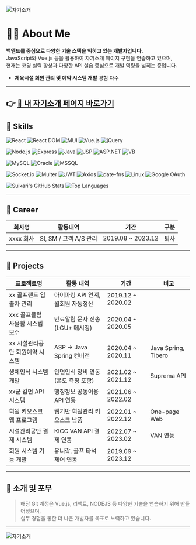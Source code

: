 ![자기소개](https://capsule-render.vercel.app/api?type=waving&height=200&color=gradient&text=Daehan%20Bang&reversal=false&textBg=false)
# 👨‍💻 About Me

**백엔드를 중심으로 다양한 기술 스택을 익히고 있는 개발자입니다.**  
JavaScript와 Vue.js 등을 활용하여 자기소개 페이지 구현을 연습하고 있으며,  
현재는 코딩 실력 향상과 다양한 API 실습 중심으로 개발 역량을 넓히는 중입니다.
- **체육시설 회원 관리 및 예약 시스템 개발** 경험 다수


---
👉 [👤 내 자기소개 페이지 바로가기](https://suikari.github.io/intro/main.html)
---

## 🔧 Skills
<!-- Frontend -->
![React](https://img.shields.io/badge/React-61DAFB?style=for-the-badge&logo=react&logoColor=white)
![React DOM](https://img.shields.io/badge/React--DOM-20232A?style=for-the-badge&logo=react&logoColor=white)
![MUI](https://img.shields.io/badge/MUI-007FFF?style=for-the-badge&logo=mui&logoColor=white)
![Vue.js](https://img.shields.io/badge/Vue.js-4FC08D?style=for-the-badge&logo=vue.js&logoColor=white)
![jQuery](https://img.shields.io/badge/jQuery-0769AD?style=for-the-badge&logo=jquery&logoColor=white)

<!-- Backend -->
![Node.js](https://img.shields.io/badge/Node.js-339933?style=for-the-badge&logo=node.js&logoColor=white)
![Express](https://img.shields.io/badge/Express-000000?style=for-the-badge&logo=express&logoColor=white)
![Java](https://img.shields.io/badge/Java-007396?style=for-the-badge&logo=openjdk&logoColor=white)
![JSP](https://img.shields.io/badge/JSP-E84D24?style=for-the-badge&logo=java&logoColor=white)
![ASP.NET](https://img.shields.io/badge/ASP-512BD4?style=for-the-badge&logo=.net&logoColor=white)
![VB](https://img.shields.io/badge/VB-452475?style=for-the-badge&logoColor=white)

<!-- Database -->
![MySQL](https://img.shields.io/badge/MySQL-4479A1?style=for-the-badge&logo=mysql&logoColor=white)
![Oracle](https://img.shields.io/badge/Oracle-F80000?style=for-the-badge&logo=oracle&logoColor=white)
![MSSQL](https://img.shields.io/badge/MSSQL-CC2927?style=for-the-badge&logo=microsoftsqlserver&logoColor=white)

<!-- 기타 라이브러리 & 도구 -->
![Socket.io](https://img.shields.io/badge/Socket.io-010101?style=for-the-badge&logo=socket.io&logoColor=white)
![Multer](https://img.shields.io/badge/Multer-333333?style=for-the-badge&logoColor=white)
![JWT](https://img.shields.io/badge/JWT-000000?style=for-the-badge&logo=jsonwebtokens&logoColor=white)
![Axios](https://img.shields.io/badge/Axios-5A29E4?style=for-the-badge&logo=axios&logoColor=white)
![date-fns](https://img.shields.io/badge/date--fns-007ACC?style=for-the-badge&logoColor=white)
![Linux](https://img.shields.io/badge/Linux-FCC624?style=for-the-badge&logo=linux&logoColor=black)
![Google OAuth](https://img.shields.io/badge/Google%20OAuth-4285F4?style=for-the-badge&logo=google&logoColor=white)

![Suikari's GitHub Stats](https://github-readme-stats.vercel.app/api?username=suikari&show_icons=true&theme=default) ![Top Languages](https://github-readme-stats.vercel.app/api/top-langs/?username=suikari&layout=compact)


---


## 🏢 Career

| 회사명 | 활동내역 | 기간 | 구분 |
|--------|----------|------|------|
| xxxx 회사 | SI, SM / 고객 A/S 관리 | 2019.08 ~ 2023.12 | 퇴사 |

---

## 🧩 Projects

| 프로젝트명 | 활동 내역 | 기간 | 비고 |
|------------|-----------|------|------|
| xx 골프랜드 입출차 관리 | 아이파킹 API 연계, 월회원 자동정산 | 2019.12 ~ 2020.02 |  |
| xxx 골프클럽 사물함 시스템 보수 | 만료알림 문자 전송 (LGU+ 메시징) | 2020.04 ~ 2020.05 |  |
| xx 시설관리공단 회원예약 시스템 | ASP → Java Spring 컨버전 | 2020.04 ~ 2020.11 | Java Spring, Tibero |
| 생체인식 시스템 개발 | 안면인식 장비 연동 (온도 측정 포함) | 2021.02 ~ 2021.12 | Suprema API |
| xx군 감면 API 시스템 | 행정정보 공동이용 API 연동 | 2021.06 ~ 2022.02 |  |
| 회원 키오스크 웹 프로그램 | 웹기반 회원관리 키오스크 납품 | 2022.01 ~ 2022.12 | One-page Web |
| 시설관리공단 결제 시스템 | KICC VAN API 결제 연동 | 2022.07 ~ 2023.02 | VAN 연동 |
| 회원 시스템 기능 개발 | 유니락, 골프 타석 제어 연동 | 2019.09 ~ 2023.12 |  |

---

## 📌 소개 및 포부

> 해당 Git 계정은 Vue.js, 리액트, NODEJS 등 다양한 기술을 연습하기 위해 만들어졌으며,  
> 실무 경험을 통한 더 나은 개발자를 목표로 노력하고 있습니다.

---

![자기소개](https://capsule-render.vercel.app/api?type=waving&height=200&color=gradient&reversal=false&textBg=false&section=footer)
